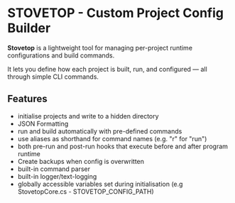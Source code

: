# STOVETOP - Custom Project Config Builder

**Stovetop** is a lightweight tool for managing per-project runtime configurations and build commands.  

It lets you define how each project is built, run, and configured — all through simple CLI commands.

## Features
- initialise projects and write to a hidden directory
- JSON Formatting
- run and build automatically with pre-defined commands
- use aliases as shorthand for command names (e.g. "r" for "run")
- both pre-run and post-run hooks that execute before and after program runtime
- Create backups when config is overwritten
- built-in command parser
- built-in logger/text-logging
- globally accessible variables set during initialisation (e.g StovetopCore.cs - STOVETOP_CONFIG_PATH)